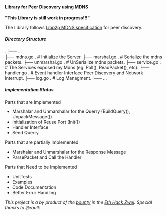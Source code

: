 #### Library for Peer Discovery using MDNS

<b>"This Library is still work in progress!!!"</b>

The Library follows [Libp2p MDNS specification](https://github.com/libp2p/specs/blob/master/discovery/mdns.md) for peer discovery. 

##### Directory Structure

.
├── ...  
├── mdns.go .                       # Initialize the Server. 
├── marshal.go .                    # Serialize the mdns packets. 
├── unmarshal.go .                   # UnSerialize mdns packets. 
├── service.go .                    # The Services exposed my Mdns (eg: Poll(), ReadPacket(), etc). 
├── handler.go .                    # Event handler Interface Peer Discovery and Network Interrupt. 
├── log.go .                        # Log Managment. 
└── ...  

##### Implementation Status

Parts that are Implemented 

*   Marshalar and Unmarshalar for the Querry (BuildQuery(), UnpackMessage())
*   Initialization of Reuse Port (Init())
*   Handler Interface
*   Send Querry

Parts that are partially Implemented

*   Marshalar and Unmarshalar for the Response Message
*   ParsePacket and Call the Handler

Parts that Need to be Implemented 

*   UnitTests
*   Examples
*   Code Documentation
*   Better Error Handling

<i>This project is a by product of the [bounty](https://github.com/ethberlinzwei/Bounties/issues/19) in the [Eth Hack Zwei](https://github.com/ethberlinzwei/KnowledgeBase). Special thanks to @raulk </i>
